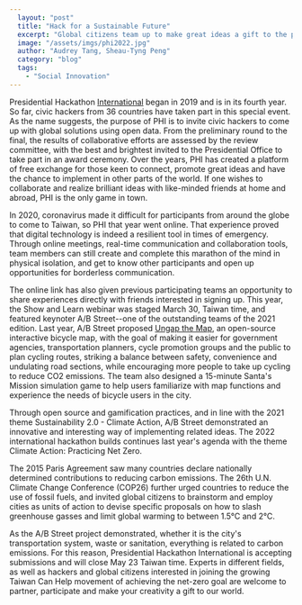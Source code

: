 ```yaml
---
  layout: "post"
  title: "Hack for a Sustainable Future"
  excerpt: "Global citizens team up to make great ideas a gift to the planet."
  image: "/assets/imgs/phi2022.jpg"
  author: "Audrey Tang, Sheau-Tyng Peng"
  category: "blog"
  tags: 
    - "Social Innovation"
---
```


Presidential Hackathon [International](https://presidential-hackathon.taiwan.gov.tw/en/international-track/) began in 2019 and is in its fourth year. So far, civic hackers from 36 countries have taken part in this special event. As the name suggests, the purpose of PHI is to invite civic hackers to come up with global solutions using open data. From the preliminary round to the final, the results of collaborative efforts are assessed by the review committee, with the best and brightest invited to the Presidential Office to take part in an award ceremony. Over the years, PHI has created a platform of free exchange for those keen to connect, promote great ideas and have the chance to implement in other parts of the world. If one wishes to collaborate and realize brilliant ideas with like-minded friends at home and abroad, PHI is the only game in town.

In 2020, coronavirus made it difficult for participants from around the globe to come to Taiwan, so PHI that year went online. That experience proved that digital technology is indeed a resilient tool in times of emergency. Through online meetings, real-time communication and collaboration tools, team members can still create and complete this marathon of the mind in physical isolation, and get to know other participants and open up opportunities for borderless communication.

The online link has also given previous participating teams an opportunity to share experiences directly with friends interested in signing up. This year, the Show and Learn webinar was staged March 30, Taiwan time, and featured keynoter A/B Street--one of the outstanding teams of the 2021 edition. Last year, A/B Street proposed [Ungap the Map](http://bike.abstreet.org), an open-source interactive bicycle map, with the goal of making it easier for government agencies, transportation planners, cycle promotion groups and the public to plan cycling routes, striking a balance between safety, convenience and undulating road sections, while encouraging more people to take up cycling to reduce CO2 emissions. The team also designed a 15-minute Santa's Mission simulation game to help users familiarize with map functions and experience the needs of bicycle users in the city.

Through open source and gamification practices, and in line with the 2021 theme Sustainability 2.0 - Climate Action, A/B Street demonstrated an innovative and interesting way of implementing related ideas. The 2022 international hackathon builds continues last year's agenda with the theme Climate Action: Practicing Net Zero.

The 2015 Paris Agreement saw many countries declare nationally determined contributions to reducing carbon emissions. The 26th U.N. Climate Change Conference (COP26) further urged countries to reduce the use of fossil fuels, and invited global citizens to brainstorm and employ cities as units of action to devise specific proposals on how to slash greenhouse gasses and limit global warming to between 1.5°C and 2°C.

As the A/B Street project demonstrated, whether it is the city's transportation system, waste or sanitation, everything is related to carbon emissions. For this reason, Presidential Hackathon International is accepting submissions and will close May 23 Taiwan time. Experts in different fields, as well as hackers and global citizens interested in joining the growing Taiwan Can Help movement of achieving the net-zero goal are welcome to partner, participate and make your creativity a gift to our world.

